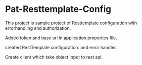 # Pat-Resttemplate-Config
This project is sample project of Resttemplate configuration with errorhandling and authorization.

Added token and base url in application.properties file.

created RestTemplate configuration. and error handler.

Create client which take object input to rest api.
